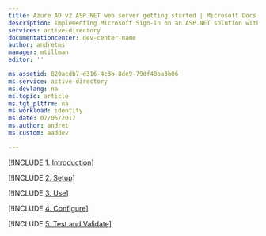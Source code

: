 ```yaml
---
title: Azure AD v2 ASP.NET web server getting started | Microsoft Docs
description: Implementing Microsoft Sign-In on an ASP.NET solution with a traditional web browser based application using OpenID Connect standard
services: active-directory
documentationcenter: dev-center-name
author: andretms
manager: mtillman
editor: ''

ms.assetid: 820acdb7-d316-4c3b-8de9-79df48ba3b06
ms.service: active-directory
ms.devlang: na
ms.topic: article
ms.tgt_pltfrm: na
ms.workload: identity
ms.date: 07/05/2017
ms.author: andret
ms.custom: aaddev 

---
```


[!INCLUDE [1. Introduction](../../../../includes/active-directory-develop-guidedsetup-aspnetwebapp-introduction.md)]

[!INCLUDE [2. Setup](../../../../includes/active-directory-develop-guidedsetup-aspnetwebapp-setup.md)]

[!INCLUDE [3. Use](../../../../includes/active-directory-develop-guidedsetup-aspnetwebapp-use.md)]

[!INCLUDE [4. Configure](../../../../includes/active-directory-develop-guidedsetup-aspnetwebapp-configure.md)]

[!INCLUDE [5. Test and Validate](../../../../includes/active-directory-develop-guidedsetup-aspnetwebapp-test.md)]

